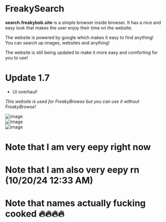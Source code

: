 # FreakySearch
**search.freakybob.site** is a simple browser inside browser. It has a nice and easy look that makes the user enjoy their time on the website.

The website is powered by google which makes it easy to find anything! You can search up images, websites and anything!

The website is still being updated to make it more easy and comforting for you to use!

# Update 1.7
- UI overhaul!

*This website is used for FreakyBrowse but you can use it without FreakyBrowse!*

![image](https://github.com/user-attachments/assets/d6c75150-ccaa-4cde-a2d6-15a0d1f5b77f)  
![image](https://github.com/user-attachments/assets/3e0b73b7-42fc-4a72-9d8f-a1fa347631c1)  
![image](https://github.com/user-attachments/assets/58acf026-0a31-4a80-abbd-64520e6845af)  




# Note that I am very eepy right now

# Note that I am also very eepy rn (10/20/24 12:33 AM)

# Note that names actually fucking cooked 🔥🔥🔥🔥